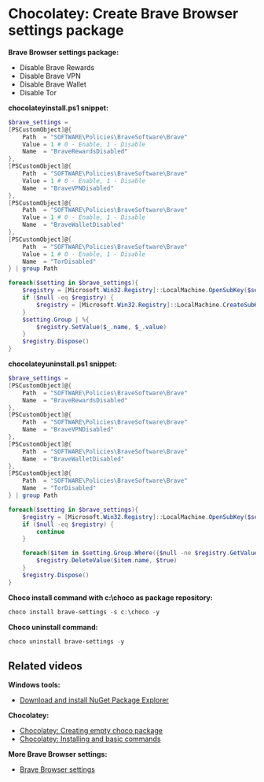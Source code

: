 # Chocolatey: Create Brave Browser settings package

<b>Brave Browser settings package:</b>

* Disable Brave Rewards
* Disable Brave VPN
* Disable Brave Wallet
* Disable Tor

<b>chocolateyinstall.ps1 snippet:</b>

```powershell
$brave_settings = 
[PSCustomObject]@{
    Path  = "SOFTWARE\Policies\BraveSoftware\Brave"
    Value = 1 # 0 - Enable, 1 - Disable
    Name  = "BraveRewardsDisabled"
},
[PSCustomObject]@{
    Path  = "SOFTWARE\Policies\BraveSoftware\Brave"
    Value = 1 # 0 - Enable, 1 - Disable
    Name  = "BraveVPNDisabled"
},
[PSCustomObject]@{
    Path  = "SOFTWARE\Policies\BraveSoftware\Brave"
    Value = 1 # 0 - Enable, 1 - Disable
    Name  = "BraveWalletDisabled"
},
[PSCustomObject]@{
    Path  = "SOFTWARE\Policies\BraveSoftware\Brave"
    Value = 1 # 0 - Enable, 1 - Disable
    Name  = "TorDisabled"
} | group Path

foreach($setting in $brave_settings){
    $registry = [Microsoft.Win32.Registry]::LocalMachine.OpenSubKey($setting.Name, $true)
    if ($null -eq $registry) {
        $registry = [Microsoft.Win32.Registry]::LocalMachine.CreateSubKey($setting.Name, $true)
    }
    $setting.Group | %{
        $registry.SetValue($_.name, $_.value)
    }
    $registry.Dispose()
}
```

<b>chocolateyuninstall.ps1 snippet:</b>

```powershell
$brave_settings = 
[PSCustomObject]@{
    Path  = "SOFTWARE\Policies\BraveSoftware\Brave"
    Name  = "BraveRewardsDisabled"
},
[PSCustomObject]@{
    Path  = "SOFTWARE\Policies\BraveSoftware\Brave"
    Name  = "BraveVPNDisabled"
},
[PSCustomObject]@{
    Path  = "SOFTWARE\Policies\BraveSoftware\Brave"
    Name  = "BraveWalletDisabled"
},
[PSCustomObject]@{
    Path  = "SOFTWARE\Policies\BraveSoftware\Brave"
    Name  = "TorDisabled"
} | group Path

foreach($setting in $brave_settings){
    $registry = [Microsoft.Win32.Registry]::LocalMachine.OpenSubKey($setting.Name, $true)
    if ($null -eq $registry) {
        continue
    }

    foreach($item in $setting.Group.Where({$null -ne $registry.GetValue($_.name)})){
        $registry.DeleteValue($item.name, $true)
    }
    $registry.Dispose()
}
```

<b>Choco install command with c:\choco as package repository:</b>

```powershell
choco install brave-settings -s c:\choco -y
```

<b>Choco uninstall command:</b>

```powershell
choco uninstall brave-settings -y
```

## Related videos

<b>Windows tools:</b>

* [Download and install NuGet Package Explorer](https://youtu.be/94u9jDCpifM)

<b>Chocolatey:</b>

* [Chocolatey: Creating empty choco package](https://youtu.be/grueS3wnRNw) <br />
* [Chocolatey: Installing and basic commands](https://youtu.be/vEH7t5eqJq4) <br />

<b>More Brave Browser settings:</b>

* [Brave Browser settings](https://www.youtube.com/playlist?list=PLVncjTDMNQ4RR2YCyeUAg9u0UX_qXWtkA)

